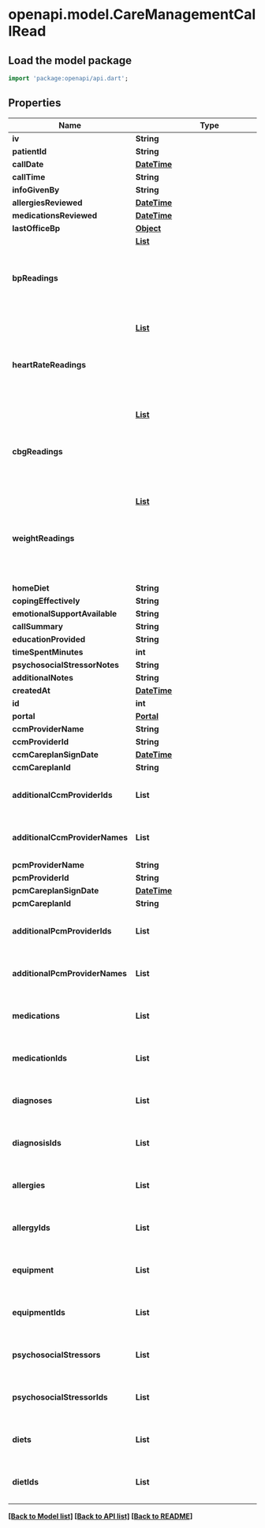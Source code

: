 # openapi.model.CareManagementCallRead

## Load the model package
```dart
import 'package:openapi/api.dart';
```

## Properties
Name | Type | Description | Notes
------------ | ------------- | ------------- | -------------
**iv** | **String** |  | [optional] 
**patientId** | **String** |  | 
**callDate** | [**DateTime**](DateTime.md) |  | 
**callTime** | **String** |  | [optional] 
**infoGivenBy** | **String** |  | [optional] 
**allergiesReviewed** | [**DateTime**](DateTime.md) |  | [optional] 
**medicationsReviewed** | [**DateTime**](DateTime.md) |  | [optional] 
**lastOfficeBp** | [**Object**](.md) |  | [optional] 
**bpReadings** | [**List<Object>**](Object.md) |  | [optional] [default to const []]
**heartRateReadings** | [**List<Object>**](Object.md) |  | [optional] [default to const []]
**cbgReadings** | [**List<Object>**](Object.md) |  | [optional] [default to const []]
**weightReadings** | [**List<Object>**](Object.md) |  | [optional] [default to const []]
**homeDiet** | **String** |  | [optional] 
**copingEffectively** | **String** |  | [optional] 
**emotionalSupportAvailable** | **String** |  | [optional] 
**callSummary** | **String** |  | [optional] 
**educationProvided** | **String** |  | [optional] 
**timeSpentMinutes** | **int** |  | [optional] 
**psychosocialStressorNotes** | **String** |  | [optional] 
**additionalNotes** | **String** |  | [optional] 
**createdAt** | [**DateTime**](DateTime.md) |  | [optional] 
**id** | **int** |  | 
**portal** | [**Portal**](Portal.md) |  | 
**ccmProviderName** | **String** |  | [optional] 
**ccmProviderId** | **String** |  | [optional] 
**ccmCareplanSignDate** | [**DateTime**](DateTime.md) |  | [optional] 
**ccmCareplanId** | **String** |  | [optional] 
**additionalCcmProviderIds** | **List<String>** |  | [optional] [default to const []]
**additionalCcmProviderNames** | **List<String>** |  | [optional] [default to const []]
**pcmProviderName** | **String** |  | [optional] 
**pcmProviderId** | **String** |  | [optional] 
**pcmCareplanSignDate** | [**DateTime**](DateTime.md) |  | [optional] 
**pcmCareplanId** | **String** |  | [optional] 
**additionalPcmProviderIds** | **List<String>** |  | [optional] [default to const []]
**additionalPcmProviderNames** | **List<String>** |  | [optional] [default to const []]
**medications** | **List<String>** |  | [optional] [default to const []]
**medicationIds** | **List<int>** |  | [optional] [default to const []]
**diagnoses** | **List<String>** |  | [optional] [default to const []]
**diagnosisIds** | **List<int>** |  | [optional] [default to const []]
**allergies** | **List<String>** |  | [optional] [default to const []]
**allergyIds** | **List<int>** |  | [optional] [default to const []]
**equipment** | **List<String>** |  | [optional] [default to const []]
**equipmentIds** | **List<int>** |  | [optional] [default to const []]
**psychosocialStressors** | **List<String>** |  | [optional] [default to const []]
**psychosocialStressorIds** | **List<int>** |  | [optional] [default to const []]
**diets** | **List<String>** |  | [optional] [default to const []]
**dietIds** | **List<int>** |  | [optional] [default to const []]

[[Back to Model list]](../README.md#documentation-for-models) [[Back to API list]](../README.md#documentation-for-api-endpoints) [[Back to README]](../README.md)


